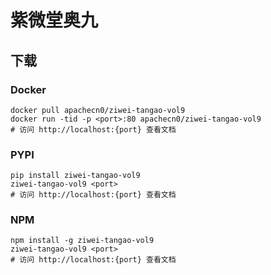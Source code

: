 # 紫微堂奥九

## 下载

### Docker

```
docker pull apachecn0/ziwei-tangao-vol9
docker run -tid -p <port>:80 apachecn0/ziwei-tangao-vol9
# 访问 http://localhost:{port} 查看文档
```

### PYPI

```
pip install ziwei-tangao-vol9
ziwei-tangao-vol9 <port>
# 访问 http://localhost:{port} 查看文档
```

### NPM

```
npm install -g ziwei-tangao-vol9
ziwei-tangao-vol9 <port>
# 访问 http://localhost:{port} 查看文档
```
